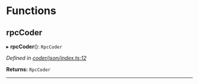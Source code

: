 

# Functions

<a id="rpccoder"></a>

##  rpcCoder

▸ **rpcCoder**(): `RpcCoder`

*Defined in [coder/json/index.ts:12](https://github.com/polkadot-js/api/blob/221bfac/packages/rpc-provider/src/coder/json/index.ts#L12)*

**Returns:** `RpcCoder`

___

